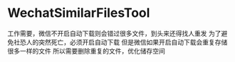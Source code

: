 # WechatSimilarFilesTool
工作需要，微信不开启自动下载则会错过很多文件，到头来还得找人重发
为了避免社恐人的突然死亡，必须开启自动下载
但是微信如果开启自动下载会重复存储很多一样的文件
所以需要删除重复的文件，优化储存空间
